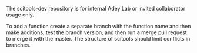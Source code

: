 
The scitools-dev repository is for internal Adey Lab or invited collaborator usage only.

To add a function create a separate branch with the function name and then make additions, test the branch version, and then run a merge pull request to merge it with the master. The structure of scitools should limit conflicts in branches.
